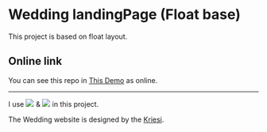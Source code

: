 # Wedding landingPage (Float base)

This project is based on float layout.


## Online link

 You can see this repo in [This Demo](https://simamatin.github.io/Wedding/) as online.
 

---

I use ![](	https://img.shields.io/badge/HTML5-E34F26?style=for-the-badge&logo=html5&logoColor=white) & ![](https://img.shields.io/badge/CSS3-1572B6?style=for-the-badge&logo=css3&logoColor=white) in this project.

The Wedding website is designed by the [Kriesi](https://kriesi.at/themes/enfold-wedding/).
